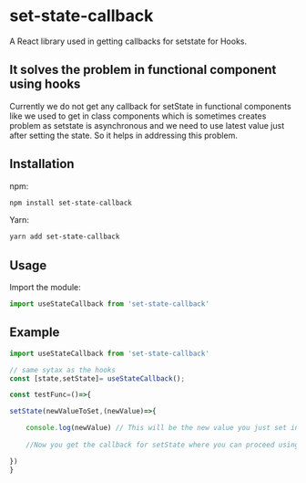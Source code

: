 # set-state-callback

A React library used in getting callbacks for setstate for Hooks. 

## It solves the problem in functional component using hooks
Currently we do not get any callback for setState in functional components like we used to get in class components which is sometimes creates problem as setstate is asynchronous and we need to use latest value just after setting the state. So it helps in addressing this problem.

## Installation

npm:
```bash
npm install set-state-callback
```

Yarn:
```bash
yarn add set-state-callback
```
## Usage

Import the module:
```javascript
import useStateCallback from 'set-state-callback'
```

## Example

```javascript
import useStateCallback from 'set-state-callback'

// same sytax as the hooks
const [state,setState]= useStateCallback();

const testFunc=()=>{

setState(newValueToSet,(newValue)=>{

    console.log(newValue) // This will be the new value you just set in the state.
    
    //Now you get the callback for setState where you can proceed using the latest value

})
}

```

